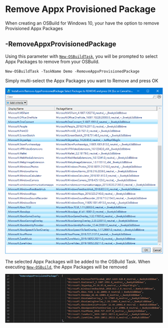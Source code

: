 # Remove Appx Provisioned Package

When creating an OSBuild for Windows 10, your have the option to remove Provisioned Appx Packages

## -RemoveAppxProvisionedPackage

Using this parameter with [`New-OSBuildTask`](./), you will be prompted to select Appx Packages to remove from your OSBuild.

```text
New-OSBuildTask -TaskName Demo -RemoveAppxProvisionedPackage
```

Simply multi-select the Appx Packages you want to Remove and press OK

![](../../../../../.gitbook/assets/2018-10-28_1-43-00.png)

The selected Appx Packages will be added to the OSBuild Task. When executing [`New-OSBuild`](../new-osbuild.md), the Appx Packages will be removed

![](../../../../../.gitbook/assets/2018-10-28_1-48-39.png)

